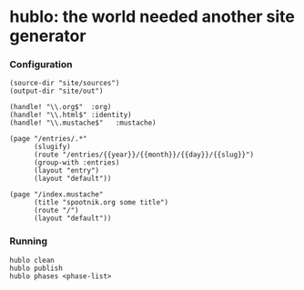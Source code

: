 hublo: the world needed another site generator
==============================================

### Configuration

```elisp
(source-dir "site/sources")
(output-dir "site/out")

(handle! "\\.org$"  :org)
(handle! "\\.html$" :identity)
(handle! "\\.mustache$"   :mustache)

(page "/entries/.*"
      (slugify)
      (route "/entries/{{year}}/{{month}}/{{day}}/{{slug}}")
      (group-with :entries)
      (layout "entry")
      (layout "default"))

(page "/index.mustache"
      (title "spootnik.org some title")
      (route "/")
      (layout "default"))
```

### Running

```
hublo clean
hublo publish
hublo phases <phase-list>
```
